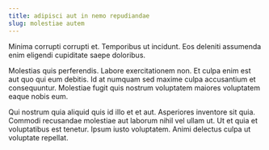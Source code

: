 ```yaml
---
title: adipisci aut in nemo repudiandae
slug: molestiae autem
---
```


Minima corrupti corrupti et. Temporibus ut incidunt. Eos deleniti assumenda enim eligendi cupiditate saepe doloribus.

Molestias quis perferendis. Labore exercitationem non. Et culpa enim est aut quo qui eum debitis. Id at numquam sed maxime culpa accusantium et consequuntur. Molestiae fugit quis nostrum voluptatem maiores voluptatem eaque nobis eum.

Qui nostrum quia aliquid quis id illo et et aut. Asperiores inventore sit quia. Commodi recusandae molestiae aut laborum nihil vel ullam ut. Ut et quia et voluptatibus est tenetur. Ipsum iusto voluptatem. Animi delectus culpa ut voluptate repellat.
